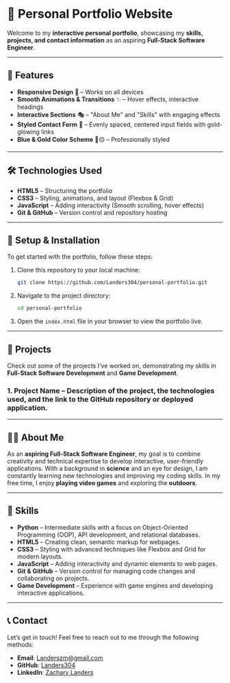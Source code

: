 # 🎨 Personal Portfolio Website  

Welcome to my **interactive personal portfolio**, showcasing my **skills, projects, and contact information** as an aspiring **Full-Stack Software Engineer**.

---

## 🚀 Features  
- **Responsive Design** 📱 – Works on all devices  
- **Smooth Animations & Transitions** ✨ – Hover effects, interactive headings  
- **Interactive Sections** 🎭 – "About Me" and "Skills" with engaging effects  
- **Styled Contact Form** 📝 – Evenly spaced, centered input fields with gold-glowing links  
- **Blue & Gold Color Scheme** 🔵🟡 – Professionally styled  

---

## 🛠️ Technologies Used  
- **HTML5** – Structuring the portfolio  
- **CSS3** – Styling, animations, and layout (Flexbox & Grid)  
- **JavaScript** – Adding interactivity (Smooth scrolling, hover effects)  
- **Git & GitHub** – Version control and repository hosting  

---

## 📂 Setup & Installation  

To get started with the portfolio, follow these steps:

1. Clone this repository to your local machine:
    ```bash
    git clone https://github.com/Landers304/personal-portfolio.git
    ```

2. Navigate to the project directory:
    ```bash
    cd personal-portfolio
    ```

3. Open the `index.html` file in your browser to view the portfolio live.

---

## 💼 Projects  

Check out some of the projects I’ve worked on, demonstrating my skills in **Full-Stack Software Development** and **Game Development**.

### 1. **Project Name** – Description of the project, the technologies used, and the link to the GitHub repository or deployed application.

---

## 👨‍💻 About Me  

As an **aspiring Full-Stack Software Engineer**, my goal is to combine creativity and technical expertise to develop interactive, user-friendly applications. With a background in **science** and an eye for design, I am constantly learning new technologies and improving my coding skills. In my free time, I enjoy **playing video games** and exploring the **outdoors**.

---

## 🧰 Skills  

- **Python** – Intermediate skills with a focus on Object-Oriented Programming (OOP), API development, and relational databases.
- **HTML5** – Creating clean, semantic markup for webpages.
- **CSS3** – Styling with advanced techniques like Flexbox and Grid for modern layouts.
- **JavaScript** – Adding interactivity and dynamic elements to web pages.
- **Git & GitHub** – Version control for managing code changes and collaborating on projects.
- **Game Development** – Experience with game engines and developing interactive applications.

---

## 📞 Contact  

Let’s get in touch! Feel free to reach out to me through the following methods:

- **Email**: [Landerszm@gmail.com](mailto:Landerszm@gmail.com)
- **GitHub**: [Landers304](https://www.github.com/Landers304)
- **LinkedIn**: [Zachary Landers](https://www.linkedin.com/in/zachary_Landers)
